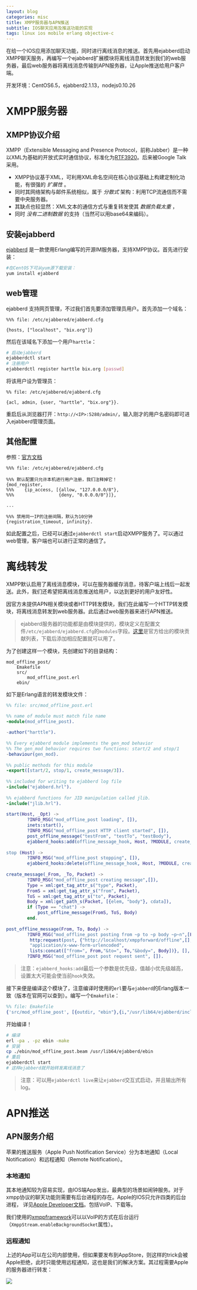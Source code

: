 ```yaml
---
layout: blog
categories: misc
title: XMPP服务器与APN推送
subtitle: IOS聊天应用及推送功能的实现
tags: linux ios mobile erlang objective-c
---
```


在给一个IOS应用添加聊天功能，同时进行离线消息的推送。首先用ejabberd启动XMPP聊天服务，再编写一个ejabberd扩展模块将离线消息转发到我们的web服务器，最后web服务器将离线消息传输到APN服务器，让Apple推送给用户客户端。

开发环境：CentOS6.5，ejabberd2.1.13，nodejs0.10.26

# XMPP服务器

## XMPP协议介绍

XMPP（Extensible Messaging and Presence Protocol，前称Jabber）是一种以XML为基础的开放式实时通信协议，标准化为[RTF3920](http://www.ietf.org/rfc/rfc3920.txt)。后来被Google Talk采用。

* XMPP协议基于XML，可利用XML命名空间在核心协议基础上构建定制化功能，有很强的 *扩展性* 。
* 同时其网络架构与邮件系统相似，属于 *分散式* 架构：利用TCP流通信而不需要中央服务器。
* 其缺点也较显然：XML文本的通信方式与重复转发使其 *数据负载太重* ，
* 同时 *没有二进制数据* 的支持（当然可以用base64来编码）。

## 安装ejabberd

[ejabberd](http://www.process-one.net/en/ejabberd) 是一款使用Erlang编写的开源IM服务器，支持XMPP协议。首先进行安装：

```bash
#在CentOS下可从yum源下载安装：
yum install ejabberd
```

## web管理

ejabberd 支持网页管理，不过我们首先要添加管理员用户。首先添加一个域名：

```
%%% file: /etc/ejabbered/ejabberd.cfg

{hosts, ["localhost", "bix.org"]}
```

然后在该域名下添加一个用户`harttle`：

```bash
# 启动ejabberd
ejabberdctl start       
# 注册用户
ejabberdctl register harttle bix.org [passwd]
```

将该用户设为管理员：

```
%% file: /etc/ejabbered/ejabberd.cfg

{acl, admin, {user, "harttle", "bix.org"}}.
```

重启后从浏览器打开：`http://<IP>:5280/admin/`，输入刚才的用户名密码即可进入ejabberd管理页面。


## 其他配置

参照：[官方文档](http://www.process-one.net/docs/ejabberd/guide_en.html)

```
%%% file: /etc/ejabbered/ejabberd.cfg

%%% 默认配置只允许本机进行用户注册，我们注释掉它！
{mod_register,
%%%    {ip_access, [{allow, "127.0.0.0/8"},
%%%                 {deny, "0.0.0.0/0"}]},

...

%%% 禁用同一IP的注册间隔，默认为10分钟
{registration_timeout, infinity}.
```

如此配置之后，已经可以通过`ejabberdctl start`启动XMPP服务了。可以通过web管理，客户端也可以进行正常的通信了。

# 离线转发

XMPP默认启用了离线消息模块，可以在服务器缓存消息，待客户端上线后一起发送。此外，我们还希望把离线消息推送给用户，以达到更好的用户友好性。

因官方未提供APN相关模块或者HTTP转发模块，我们在此编写一个HTTP转发模块，将离线消息转发到web服务器。此后通过web服务器来进行APN推送。

> ejabberd服务器的功能都是由模块提供的，模块定义在配置文件`/etc/ejabberd/ejabberd.cfg`的`modules`字段。[这里](https://www.ejabberd.im/contributions)是官方给出的模块贡献列表，下载后添加相应配置就可以用了。

为了创建这样一个模块，先创建如下的目录结构：

```
mod_offline_post/
    Emakefile
    src/
        mod_offline_post.erl
    ebin/
```

如下是Erlang语言的转发模块文件：

```erlang
%% file: src/mod_offline_post.erl

%% name of module must match file name
-module(mod_offline_post).
 
-author("harttle").
 
%% Every ejabberd module implements the gen_mod behavior
%% The gen_mod behavior requires two functions: start/2 and stop/1
-behaviour(gen_mod).
 
%% public methods for this module
-export([start/2, stop/1, create_message/3]).
 
%% included for writing to ejabberd log file
-include("ejabberd.hrl").
 
%% ejabberd functions for JID manipulation called jlib.
-include("jlib.hrl").
 
start(Host, _Opt) -> 
        ?INFO_MSG("mod_offline_post loading", []),
        inets:start(),
        ?INFO_MSG("mod_offline_post HTTP client started", []),
        post_offline_message("testFrom", "testTo", "testBody"),
        ejabberd_hooks:add(offline_message_hook, Host, ?MODULE, create_message, 10).   
 
stop (Host) -> 
        ?INFO_MSG("mod_offline_post stopping", []),
        ejabberd_hooks:delete(offline_message_hook, Host, ?MODULE, create_message, 10).
 
create_message(_From, _To, Packet) ->
        ?INFO_MSG("mod_offline_post creating message",[]),
        Type = xml:get_tag_attr_s("type", Packet),
        FromS = xml:get_tag_attr_s("from", Packet),
        ToS = xml:get_tag_attr_s("to", Packet),
        Body = xml:get_path_s(Packet, [{elem, "body"}, cdata]),
        if (Type == "chat") ->
            post_offline_message(FromS, ToS, Body)
        end.
 
post_offline_message(From, To, Body) ->
        ?INFO_MSG("mod_offline_post posting from ~p to ~p body ~p~n",[From, To, Body]),
         http:request(post, {"http://localhost/xmppforward/offline",[], 
         "application/x-www-form-urlencoded",
         lists:concat(["from=", From,"&to=", To,"&body=", Body])}, [], []),
        ?INFO_MSG("mod_offline_post post request sent", []).
```

> 注意：`ejabberd_hooks:add`最后一个参数是优先级，值越小优先级越高，设置太大可能会使当前`hook`失效。

接下来便是编译这个模块了，注意编译时使用的`erl`要与`ejabberd`的Erlang版本一致（版本在官网可以查到）。编写一个`Emakefile`：

```erlang
%% file: Emakefile
{'src/mod_offline_post', [{outdir, "ebin"},{i,"/usr/lib64/ejabberd/include/"}]}.
```

开始编译！

```bash
# 编译
erl -pa . -pz ebin -make
# 安装
cp ./ebin/mod_offline_post.beam /usr/lib64/ejabberd/ebin
# 重启
ejabberdctl start
# 这样ejabberd就开始转发离线消息了
```
> 注意：可以用`ejabberdctl live`来让`ejabberd`交互式启动，并且输出所有log。


# APN推送

## APN服务介绍

苹果的推送服务（Apple Push Notification Service）分为本地通知（Local Notification）和远程通知（Remote Notification）。

### 本地通知

其本地通知较为容易实现，由IOS端App发出，最典型的场景如闹钟服务。对于xmpp协议的聊天功能则需要有后台进程的存在。Apple的IOS只允许四类的后台进程， 详见[Apple Developer文档](https://developer.apple.com/library/ios/documentation/iphone/conceptual/iPhoneOSProgrammingGuide/BackgroundExecution/BackgroundExecution.html)。包括VoIP、下载等。

我们使用的[xmppframework](https://github.com/robbiehanson/XMPPFramework)可以以VoIP的方式在后台运行（`XmppStream.enableBackgroundSocket`属性）。

### 远程通知

上述的App可以在公司内部使用，但如果要发布到AppStore，则这样的trick会被Apple拒绝，此时只能使用远程通知，这也是我们的解决方案。其过程需要Apple的服务器进行转发：

![](/assets/img/blog/apn.png)

